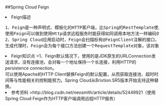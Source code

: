 ##Spring Cloud Feign
<li>Feign描述
<pre>
1、Feign是一种声明式、模板化的HTTP客户端，比Spring的RestTemplate使用起来更方便、优雅。<br/>使用Feign可以做到使用Http请求远程服务时能获得如同调用本地方法一样编码体验。
2、Spring Cloud应用启动时，Feign会扫描标有@FeignClient注解的接口，生成代理，并注册到Spring容器中。<br>生成代理时，Feign会为每个接口方法创建一个RequestTemplate对象，该对象封装了Http请求需要的全部信息
</pre>


<li>Feign知识点
>1、Feign默认情况下，使用的是JDK原生的URLConnection发送请求，没有连接池，会对每一个地址保持一个长连接，利用HTTP的persistence connection。<br/>可以使用Apache的HTTP Client替换Feign的默认配置，从而获取连接池、超时时间等与性能相关的控制能努力。Spring Cloud从Brixtion.SR5版本开始支持这种替换。<br>







<li>参考资料
>http://blog.csdn.net/neosmith/article/details/52449921（使用Spring Cloud Feign作为HTTP客户端调用远程HTTP服务）